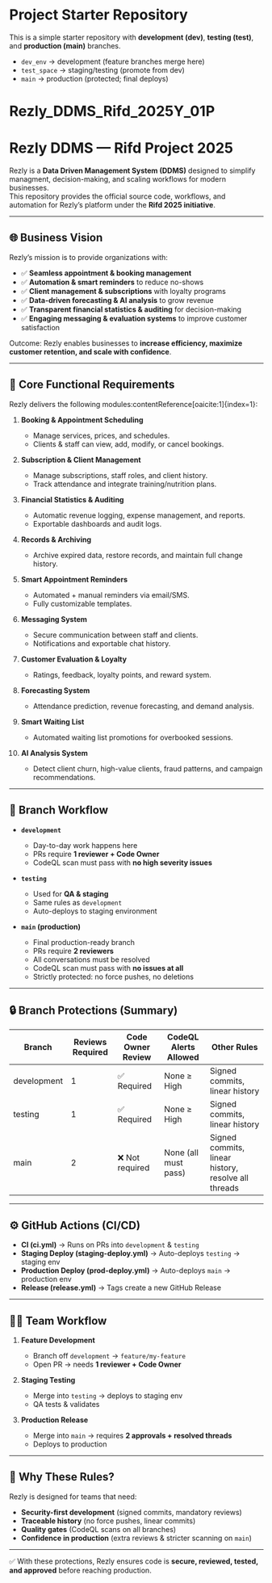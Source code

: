 # Project Starter Repository

This is a simple starter repository with **development (dev)**, **testing (test)**, and **production (main)** branches.

- `dev_env` → development (feature branches merge here)
- `test_space` → staging/testing (promote from dev)
- `main` → production (protected; final deploys)

# Rezly_DDMS_Rifd_2025Y_01P
# Rezly DDMS — Rifd Project 2025

Rezly is a **Data Driven Management System (DDMS)** designed to simplify managment, decision-making, and scaling workflows for modern businesses.  
This repository provides the official source code, workflows, and automation for Rezly’s platform under the **Rifd 2025 initiative**.

---

## 🌐 Business Vision

Rezly’s mission is to provide organizations with:
- ✅ **Seamless appointment & booking management**  
- ✅ **Automation & smart reminders** to reduce no-shows  
- ✅ **Client management & subscriptions** with loyalty programs  
- ✅ **Data-driven forecasting & AI analysis** to grow revenue  
- ✅ **Transparent financial statistics & auditing** for decision-making  
- ✅ **Engaging messaging & evaluation systems** to improve customer satisfaction  

Outcome: Rezly enables businesses to **increase efficiency, maximize customer retention, and scale with confidence**.

---

## 📑 Core Functional Requirements

Rezly delivers the following modules:contentReference[oaicite:1]{index=1}:

1. **Booking & Appointment Scheduling**  
   - Manage services, prices, and schedules.  
   - Clients & staff can view, add, modify, or cancel bookings.  

2. **Subscription & Client Management**  
   - Manage subscriptions, staff roles, and client history.  
   - Track attendance and integrate training/nutrition plans.  

3. **Financial Statistics & Auditing**  
   - Automatic revenue logging, expense management, and reports.  
   - Exportable dashboards and audit logs.  

4. **Records & Archiving**  
   - Archive expired data, restore records, and maintain full change history.  

5. **Smart Appointment Reminders**  
   - Automated + manual reminders via email/SMS.  
   - Fully customizable templates.  

6. **Messaging System**  
   - Secure communication between staff and clients.  
   - Notifications and exportable chat history.  

7. **Customer Evaluation & Loyalty**  
   - Ratings, feedback, loyalty points, and reward system.  

8. **Forecasting System**  
   - Attendance prediction, revenue forecasting, and demand analysis.  

9. **Smart Waiting List**  
   - Automated waiting list promotions for overbooked sessions.  

10. **AI Analysis System**  
    - Detect client churn, high-value clients, fraud patterns, and campaign recommendations.  

---

## 🔄 Branch Workflow

- **`development`**  
  - Day-to-day work happens here  
  - PRs require **1 reviewer + Code Owner**  
  - CodeQL scan must pass with **no high severity issues**  

- **`testing`**  
  - Used for **QA & staging**  
  - Same rules as `development`  
  - Auto-deploys to staging environment  

- **`main` (production)**  
  - Final production-ready branch  
  - PRs require **2 reviewers**  
  - All conversations must be resolved  
  - CodeQL scan must pass with **no issues at all**  
  - Strictly protected: no force pushes, no deletions  

---

## 🔒 Branch Protections (Summary)

| Branch       | Reviews Required | Code Owner Review | CodeQL Alerts Allowed | Other Rules                        |
|--------------|-----------------|------------------|-----------------------|------------------------------------|
| development  | 1               | ✅ Required       | None ≥ High           | Signed commits, linear history     |
| testing      | 1               | ✅ Required       | None ≥ High           | Signed commits, linear history     |
| main         | 2               | ❌ Not required   | None (all must pass)  | Signed commits, linear history, resolve all threads |

---

## ⚙️ GitHub Actions (CI/CD)

- **CI (ci.yml)** → Runs on PRs into `development` & `testing`  
- **Staging Deploy (staging-deploy.yml)** → Auto-deploys `testing` → staging env  
- **Production Deploy (prod-deploy.yml)** → Auto-deploys `main` → production env  
- **Release (release.yml)** → Tags create a new GitHub Release  

---

## 👩‍💻 Team Workflow

1. **Feature Development**  
   - Branch off `development` → `feature/my-feature`  
   - Open PR → needs **1 reviewer + Code Owner**  

2. **Staging Testing**  
   - Merge into `testing` → deploys to staging env  
   - QA tests & validates  

3. **Production Release**  
   - Merge into `main` → requires **2 approvals + resolved threads**  
   - Deploys to production  

---

## 📌 Why These Rules?
Rezly is designed for teams that need:  
- **Security-first development** (signed commits, mandatory reviews)  
- **Traceable history** (no force pushes, linear commits)  
- **Quality gates** (CodeQL scans on all branches)  
- **Confidence in production** (extra reviews & stricter scanning on `main`)  

---

✅ With these protections, Rezly ensures code is **secure, reviewed, tested, and approved** before reaching production.
